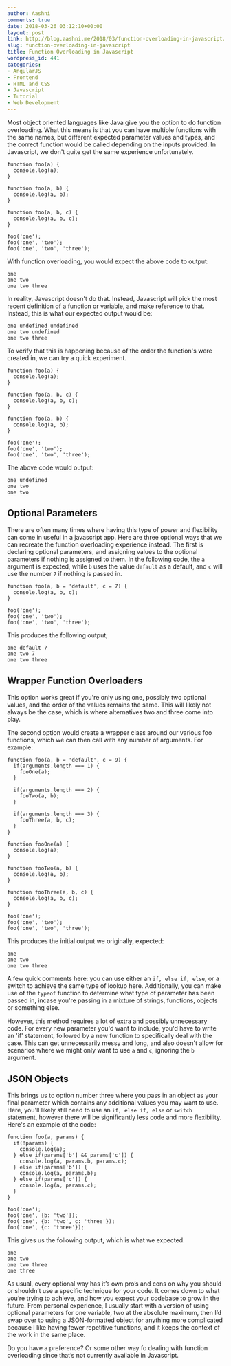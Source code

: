 ```yaml
---
author: Aashni
comments: true
date: 2018-03-26 03:12:10+00:00
layout: post
link: http://blog.aashni.me/2018/03/function-overloading-in-javascript/
slug: function-overloading-in-javascript
title: Function Overloading in Javascript
wordpress_id: 441
categories:
- AngularJS
- Frontend
- HTML and CSS
- Javascript
- Tutorial
- Web Development
---
```


Most object oriented languages like Java give you the option to do function overloading. What this means is that you can have multiple functions with the same names, but different expected parameter values and types, and the correct function would be called depending on the inputs provided. In Javascript, we don't quite get the same experience unfortunately.


    
    
    function foo(a) {
      console.log(a);
    }
    
    function foo(a, b) {
      console.log(a, b);
    }
    
    function foo(a, b, c) {
      console.log(a, b, c);
    }
    
    foo('one');
    foo('one', 'two');
    foo('one', 'two', 'three');
    



With function overloading, you would expect the above code to output:

    
    
    one
    one two
    one two three
    



In reality, Javascript doesn't do that. Instead, Javascript will pick the most recent definition of a function or variable, and make reference to that. Instead, this is what our expected output would be:

    
    one undefined undefined
    one two undefined
    one two three
    



To verify that this is happening because of the order the function's were created in, we can try a quick experiment.


    
    
    function foo(a) {
      console.log(a);
    }
    
    function foo(a, b, c) {
      console.log(a, b, c);
    }
    
    function foo(a, b) {
      console.log(a, b);
    }
    
    foo('one');
    foo('one', 'two');
    foo('one', 'two', 'three');
    



The above code would output:


    
    
    one undefined
    one two
    one two
    





## Optional Parameters



There are often many times where having this type of power and flexibility can come in useful in a javascript app. Here are three optional ways that we can recreate the function overloading experience instead. The first is declaring optional parameters, and assigning values to the optional parameters if nothing is assigned to them. In the following code, the `a` argument is expected, while `b` uses the value `default` as a default, and `c` will use the number `7` if nothing is passed in.


    
    
    function foo(a, b = 'default', c = 7) {
      console.log(a, b, c);
    }
    
    foo('one');
    foo('one', 'two');
    foo('one', 'two', 'three');
    



This produces the following output;


    
    
    one default 7
    one two 7 
    one two three 
    





## Wrapper Function Overloaders


This option works great if you're only using one, possibly two optional values, and the order of the values remains the same. This will likely not always be the case, which is where alternatives two and three come into play.

The second option would create a wrapper class around our various foo functions, which we can then call with any number of arguments. For example:


    
    
    function foo(a, b = 'default', c = 9) {
      if(arguments.length === 1) {
        fooOne(a);
      }
    
      if(arguments.length === 2) {
        fooTwo(a, b);
      }
    
      if(arguments.length === 3) {
        fooThree(a, b, c);
      }
    }
    
    function fooOne(a) {
      console.log(a);
    }
    
    function fooTwo(a, b) {
      console.log(a, b);
    }
    
    function fooThree(a, b, c) {
      console.log(a, b, c);
    }
    
    foo('one');
    foo('one', 'two');
    foo('one', 'two', 'three');
    
    



This produces the initial output we originally, expected:


    
    
    one
    one two
    one two three
    



A few quick comments here: you can use either an `if, else if, else`, or a switch to achieve the same type of lookup here. Additionally, you can make use of the `typeof` function to determine what type of parameter has been passed in, incase you're passing in a mixture of strings, functions, objects or something else.

However, this method requires a lot of extra and possibly unnecessary code. For every new parameter you'd want to include, you'd have to write an 'if' statement, followed by a new function to specifically deal with the case. This can get unnecessarily messy and long, and also doesn't allow for scenarios where we might only want to use `a` and `c`, ignoring the `b` argument. 



## JSON Objects



This brings us to option number three where you pass in an object as your final parameter which contains any additional values you may want to use. Here, you'll likely still need to use an `if, else if, else` or `switch` statement, however there will be significantly less code and more flexibility. Here's an example of the code:


    
    
    function foo(a, params) {
      if(!params) {
        console.log(a);
      } else if(params['b'] && params['c']) {
        console.log(a, params.b, params.c);
      } else if(params['b']) {
        console.log(a, params.b);
      } else if(params['c']) {
        console.log(a, params.c);
      }
    }
    
    foo('one');
    foo('one', {b: 'two'});
    foo('one', {b: 'two', c: 'three'});
    foo('one', {c: 'three'});
    



This gives us the following output, which is what we expected.


    
    
    one
    one two
    one two three
    one three
    



As usual, every optional way has it’s own pro’s and cons on why you should or shouldn’t use a specific technique for your code. It comes down to what you’re trying to achieve, and how you expect your codebase to grow in the future. From personal experience, I usually start with a version of using optional parameters for one variable, two at the absolute maximum, then I’d swap over to using a JSON-formatted object for anything more complicated because I like having fewer repetitive functions, and it keeps the context of the work in the same place.

Do you have a preference? Or some other way fo dealing with function overloading since that’s not currently available in Javascript.
